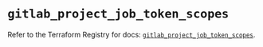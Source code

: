 # `gitlab_project_job_token_scopes`

Refer to the Terraform Registry for docs: [`gitlab_project_job_token_scopes`](https://registry.terraform.io/providers/gitlabhq/gitlab/18.4.1/docs/resources/project_job_token_scopes).
